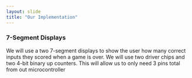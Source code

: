 ```yaml
---
layout: slide
title: "Our Implementation"
---
```

### 7-Segment Displays

We will use a two 7-segment displays to show the user how many correct inputs they scored when a game is over. We will use two driver chips and two 4-bit binary up counters. This will allow us to only need 3 pins total from out microcontroller
